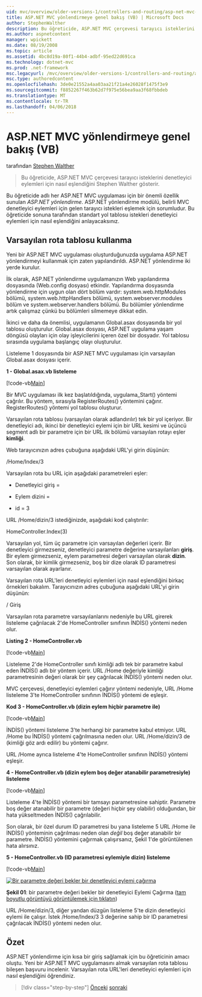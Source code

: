 ```yaml
---
uid: mvc/overview/older-versions-1/controllers-and-routing/asp-net-mvc-routing-overview-vb
title: ASP.NET MVC yönlendirmeye genel bakış (VB) | Microsoft Docs
author: StephenWalther
description: Bu öğreticide, ASP.NET MVC çerçevesi tarayıcı isteklerini denetleyici eylemleri için nasıl eşlendiğini Stephen Walther gösterir.
ms.author: aspnetcontent
manager: wpickett
ms.date: 08/19/2008
ms.topic: article
ms.assetid: 4bc8d19a-80f1-44b4-adbf-95ed22d691ca
ms.technology: dotnet-mvc
ms.prod: .net-framework
msc.legacyurl: /mvc/overview/older-versions-1/controllers-and-routing/asp-net-mvc-routing-overview-vb
msc.type: authoredcontent
ms.openlocfilehash: 3de0e21552a4aa03aa21f21a4e26028f1475f3e9
ms.sourcegitcommit: f8852267f463b62d7f975e56bea9aa3f68fbbdeb
ms.translationtype: MT
ms.contentlocale: tr-TR
ms.lasthandoff: 04/06/2018
---
```

<a name="aspnet-mvc-routing-overview-vb"></a>ASP.NET MVC yönlendirmeye genel bakış (VB)
====================
tarafından [Stephen Walther](https://github.com/StephenWalther)

> Bu öğreticide, ASP.NET MVC çerçevesi tarayıcı isteklerini denetleyici eylemleri için nasıl eşlendiğini Stephen Walther gösterir.


Bu öğreticide adlı her ASP.NET MVC uygulaması için bir önemli özellik sunulan *ASP.NET yönlendirme*. ASP.NET yönlendirme modülü, belirli MVC denetleyici eylemleri için gelen tarayıcı istekleri eşlemek için sorumludur. Bu öğreticide sonuna tarafından standart yol tablosu istekleri denetleyici eylemleri için nasıl eşlendiğini anlayacaksınız.

## <a name="using-the-default-route-table"></a>Varsayılan rota tablosu kullanma

Yeni bir ASP.NET MVC uygulaması oluşturduğunuzda uygulama ASP.NET yönlendirmeyi kullanmak için zaten yapılandırıldı. ASP.NET yönlendirme iki yerde kurulur.

İlk olarak, ASP.NET yönlendirme uygulamanızın Web yapılandırma dosyasında (Web.config dosyası) etkindir. Yapılandırma dosyasında yönlendirme için uygun olan dört bölüm vardır: system.web.httpModules bölümü, system.web.httpHandlers bölümü, system.webserver.modules bölüm ve system.webserver.handlers bölümü. Bu bölümler yönlendirme artık çalışmaz çünkü bu bölümleri silmemeye dikkat edin.

İkinci ve daha da önemlisi, uygulamanın Global.asax dosyasında bir yol tablosu oluşturulur. Global.asax dosyası, ASP.NET uygulama yaşam döngüsü olayları için olay işleyicilerini içeren özel bir dosyadır. Yol tablosu sırasında uygulama başlangıç olayı oluşturulur.

Listeleme 1 dosyasında bir ASP.NET MVC uygulaması için varsayılan Global.asax dosyası içerir.

**1 - Global.asax.vb listeleme**

[!code-vb[Main](asp-net-mvc-routing-overview-vb/samples/sample1.vb)]

Bir MVC uygulaması ilk kez başlatıldığında, uygulama\_Start() yöntemi çağrılır. Bu yöntem, sırasıyla RegisterRoutes() yöntemini çağırır. RegisterRoutes() yöntemi yol tablosu oluşturur.

Varsayılan rota tablosu (varsayılan olarak adlandırılır) tek bir yol içeriyor. Bir denetleyici adı, ikinci bir denetleyici eylemi için bir URL kesimi ve üçüncü segment adlı bir parametre için bir URL ilk bölümü varsayılan rotayı eşler **kimliği**.

Web tarayıcınızın adres çubuğuna aşağıdaki URL'yi girin düşünün:

/Home/Index/3

Varsayılan rota bu URL için aşağıdaki parametreleri eşler:

- Denetleyici giriş =

- Eylem dizini =

- id = 3

URL /Home/dizin/3 istediğinizde, aşağıdaki kod çalıştırılır:

HomeController.Index(3)

Varsayılan yol, tüm üç parametre için varsayılan değerleri içerir. Bir denetleyici girmezseniz, denetleyici parametre değerine varsayılanları **giriş**. Bir eylem girmezseniz, eylem parametresi değeri varsayılan olarak **dizin**. Son olarak, bir kimlik girmezseniz, boş bir dize olarak ID parametresi varsayılan olarak ayarlanır.

Varsayılan rota URL'leri denetleyici eylemleri için nasıl eşlendiğini birkaç örnekleri bakalım. Tarayıcınızın adres çubuğuna aşağıdaki URL'yi girin düşünün:

/ Giriş

Varsayılan rota parametre varsayılanlarını nedeniyle bu URL girerek listeleme çağrılacak 2'de HomeController sınıfının İNDİS() yöntemi neden olur.

**Listing 2 - HomeController.vb**

[!code-vb[Main](asp-net-mvc-routing-overview-vb/samples/sample2.vb)]

Listeleme 2'de HomeController sınıfı kimliği adlı tek bir parametre kabul eden İNDİS() adlı bir yöntem içerir. URL /Home değeriyle kimliği parametresinin değeri olarak bir şey çağrılacak İNDİS() yöntemi neden olur.

MVC çerçevesi, denetleyici eylemleri çağırır yöntemi nedeniyle, URL /Home listeleme 3'te HomeController sınıfının İNDİS() yöntemi de eşleşir.

**Kod 3 - HomeController.vb (dizin eylem hiçbir parametre ile)**

[!code-vb[Main](asp-net-mvc-routing-overview-vb/samples/sample3.vb)]

İNDİS() yöntemi listeleme 3'te herhangi bir parametre kabul etmiyor. URL /Home bu İNDİS() yöntemi çağrılmasına neden olur. URL /Home/dizin/3 de (kimliği göz ardı edilir) bu yöntemi çağırır.

URL /Home ayrıca listeleme 4'te HomeController sınıfının İNDİS() yöntemi eşleşir.

**4 - HomeController.vb (dizin eylem boş değer atanabilir parametresiyle) listeleme**

[!code-vb[Main](asp-net-mvc-routing-overview-vb/samples/sample4.vb)]

Listeleme 4'te İNDİS() yöntemi bir tamsayı parametresine sahiptir. Parametre boş değer atanabilir bir parametre (değeri hiçbir şey olabilir) olduğundan, bir hata yükseltmeden İNDİS() çağrılabilir.

Son olarak, bir özel durum ID parametresi bu yana listeleme 5 URL /Home ile İNDİS() yönteminin çağrılması neden olan *değil* boş değer atanabilir bir parametre. İNDİS() yöntemini çağırmak çalışırsanız, Şekil 1'de görüntülenen hata alırsınız.

**5 - HomeController.vb (ID parametresi eylemiyle dizin) listeleme**

[!code-vb[Main](asp-net-mvc-routing-overview-vb/samples/sample5.vb)]


[![Bir parametre değeri bekler bir denetleyici eylemi çağırma](asp-net-mvc-routing-overview-vb/_static/image1.jpg)](asp-net-mvc-routing-overview-vb/_static/image1.png)

**Şekil 01**: bir parametre değeri bekler bir denetleyici Eylemi Çağırma ([tam boyutlu görüntüyü görüntülemek için tıklatın](asp-net-mvc-routing-overview-vb/_static/image2.png))


URL /Home/dizin/3, diğer yandan düzgün listeleme 5'te dizin denetleyici eylemi ile çalışır. İstek /Home/Index/3 3 değerine sahip bir ID parametresi çağrılacak İNDİS() yöntemi neden olur.

## <a name="summary"></a>Özet

ASP.NET yönlendirme için kısa bir giriş sağlamak için bu öğreticinin amacı oluştu. Yeni bir ASP.NET MVC uygulamasını almak varsayılan rota tablosu bileşen başvuru incelenir. Varsayılan rota URL'leri denetleyici eylemleri için nasıl eşlendiğini öğrendiniz.

> [!div class="step-by-step"]
> [Önceki](creating-an-action-cs.md)
> [sonraki](understanding-action-filters-vb.md)
